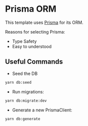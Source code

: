 # Prisma ORM
This template uses [Prisma](https://www.prisma.io/) for its ORM. 

Reasons for selecting Prisma:
- Type Safety
- Easy to understood

## Useful Commands
- Seed the DB
```bash
yarn db:seed
```
- Run migrations: 
```bash
yarn db:migrate:dev
```
- Generate a new PrismaClient: 
```bash
yarn db:generate
```